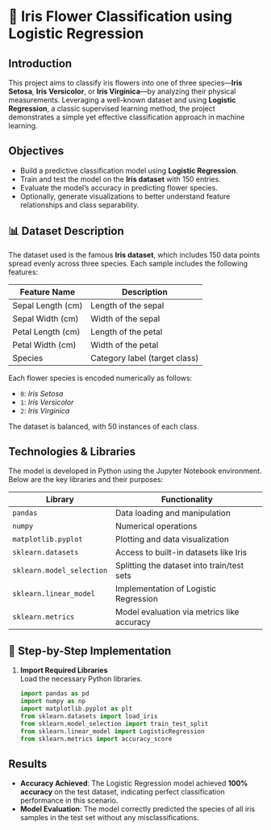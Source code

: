 # 🌸 Iris Flower Classification using Logistic Regression

##  Introduction
This project aims to classify iris flowers into one of three species—**Iris Setosa**, **Iris Versicolor**, or **Iris Virginica**—by analyzing their physical measurements. Leveraging a well-known dataset and using **Logistic Regression**, a classic supervised learning method, the project demonstrates a simple yet effective classification approach in machine learning.

##  Objectives
- Build a predictive classification model using **Logistic Regression**.
- Train and test the model on the **Iris dataset** with 150 entries.
- Evaluate the model’s accuracy in predicting flower species.
- Optionally, generate visualizations to better understand feature relationships and class separability.

## 📊 Dataset Description
The dataset used is the famous **Iris dataset**, which includes 150 data points spread evenly across three species. Each sample includes the following features:

| Feature Name       | Description                     |
|--------------------|---------------------------------|
| Sepal Length (cm)  | Length of the sepal             |
| Sepal Width (cm)   | Width of the sepal              |
| Petal Length (cm)  | Length of the petal             |
| Petal Width (cm)   | Width of the petal              |
| Species            | Category label (target class)   |

Each flower species is encoded numerically as follows:
- `0`: *Iris Setosa*
- `1`: *Iris Versicolor*
- `2`: *Iris Virginica*

The dataset is balanced, with 50 instances of each class.

##  Technologies & Libraries
The model is developed in Python using the Jupyter Notebook environment. Below are the key libraries and their purposes:

| Library               | Functionality                                      |
|-----------------------|----------------------------------------------------|
| `pandas`              | Data loading and manipulation                      |
| `numpy`               | Numerical operations                               |
| `matplotlib.pyplot`   | Plotting and data visualization                    |
| `sklearn.datasets`    | Access to built-in datasets like Iris              |
| `sklearn.model_selection` | Splitting the dataset into train/test sets   |
| `sklearn.linear_model`    | Implementation of Logistic Regression         |
| `sklearn.metrics`     | Model evaluation via metrics like accuracy         |

## 🔧 Step-by-Step Implementation

1. **Import Required Libraries**  
   Load the necessary Python libraries.
   ```python
   import pandas as pd
   import numpy as np
   import matplotlib.pyplot as plt
   from sklearn.datasets import load_iris
   from sklearn.model_selection import train_test_split
   from sklearn.linear_model import LogisticRegression
   from sklearn.metrics import accuracy_score

  ##  Results

- **Accuracy Achieved**: The Logistic Regression model achieved **100% accuracy** on the test dataset, indicating perfect classification performance in this scenario.
- **Model Evaluation**: The model correctly predicted the species of all iris samples in the test set without any misclassifications.
